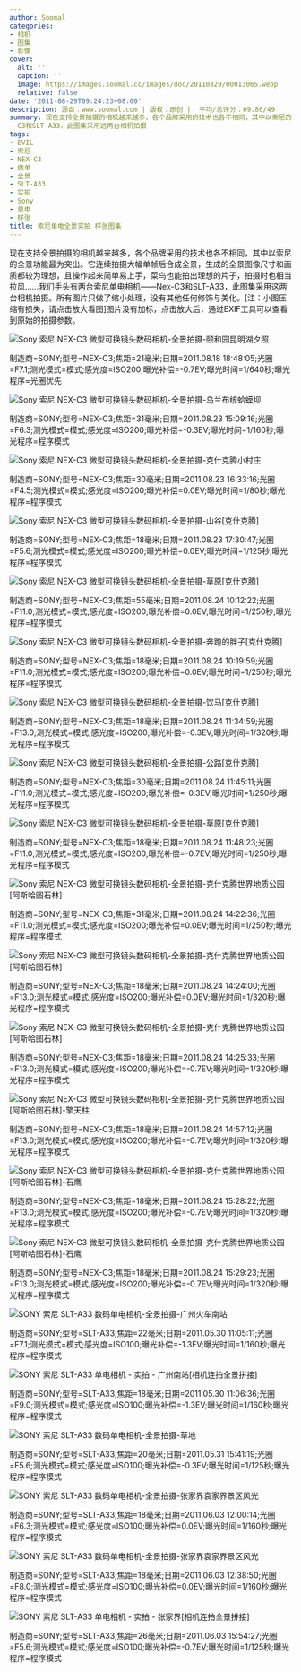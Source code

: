 ```yaml
---
author: Soomal
categories:
- 相机
- 图集
- 影像
cover:
  alt: ''
  caption: ''
  image: https://images.soomal.cc/images/doc/20110829/00013065.webp
  relative: false
date: '2011-08-29T09:24:23+08:00'
description: 源自：www.soomal.com | 版权：原创 |  平均/总评分：09.80/49
summary: 现在支持全景拍摄的相机越来越多，各个品牌采用的技术也各不相同，其中以索尼的全景功能最为突出。它连续拍摄大幅单帧后合成全景，生成的全景图像尺寸和画质都较为理想，且操作起来简单易上手，菜鸟也能拍出理想的片子，拍摄时也相当拉风……我们手头有两台索尼单电相机――Nex
  C3和SLT-A33，此图集采用这两台相机拍摄
tags:
- EVIL
- 索尼
- NEX-C3
- 微单
- 全景
- SLT-A33
- 实拍
- Sony
- 单电
- 样张
title: 索尼单电全景实拍 样张图集
---
```


现在支持全景拍摄的相机越来越多，各个品牌采用的技术也各不相同，其中以索尼的全景功能最为突出。它连续拍摄大幅单帧后合成全景，生成的全景图像尺寸和画质都较为理想，且操作起来简单易上手，菜鸟也能拍出理想的片子，拍摄时也相当拉风……我们手头有两台索尼单电相机――Nex-C3和SLT-A33，此图集采用这两台相机拍摄。所有图片只做了缩小处理，没有其他任何修饰与美化。[注：小图压缩有损失，请点击放大看图]图片没有加标，点击放大后，通过EXIF工具可以查看到原始的拍摄参数。



![Sony 索尼 NEX-C3 微型可换镜头数码相机-全景拍摄-颐和园昆明湖夕照](https://images.soomal.cc/images/doc/20110828/00013045.webp)

制造商=SONY;型号=NEX-C3;焦距=21毫米;日期=2011.08.18 18:48:05;光圈=F7.1;测光模式=模式;感光度=ISO200;曝光补偿=-0.7EV;曝光时间=1/640秒;曝光程序=光圈优先



![Sony 索尼 NEX-C3 微型可换镜头数码相机-全景拍摄-乌兰布统蛤蟆坝](https://images.soomal.cc/images/doc/20110828/00013046.webp)

制造商=SONY;型号=NEX-C3;焦距=31毫米;日期=2011.08.23 15:09:16;光圈=F6.3;测光模式=模式;感光度=ISO200;曝光补偿=-0.3EV;曝光时间=1/160秒;曝光程序=程序模式



![Sony 索尼 NEX-C3 微型可换镜头数码相机-全景拍摄-克什克腾小村庄](https://images.soomal.cc/images/doc/20110828/00013047.webp)

制造商=SONY;型号=NEX-C3;焦距=30毫米;日期=2011.08.23 16:33:16;光圈=F4.5;测光模式=模式;感光度=ISO200;曝光补偿=0.0EV;曝光时间=1/80秒;曝光程序=程序模式



![Sony 索尼 NEX-C3 微型可换镜头数码相机-全景拍摄-山谷[克什克腾]](https://images.soomal.cc/images/doc/20110828/00013048.webp)

制造商=SONY;型号=NEX-C3;焦距=18毫米;日期=2011.08.23 17:30:47;光圈=F5.6;测光模式=模式;感光度=ISO200;曝光补偿=0.0EV;曝光时间=1/125秒;曝光程序=程序模式



![Sony 索尼 NEX-C3 微型可换镜头数码相机-全景拍摄-草原[克什克腾]](https://images.soomal.cc/images/doc/20110828/00013049.webp)

制造商=SONY;型号=NEX-C3;焦距=55毫米;日期=2011.08.24 10:12:22;光圈=F11.0;测光模式=模式;感光度=ISO200;曝光补偿=0.0EV;曝光时间=1/250秒;曝光程序=程序模式



![Sony 索尼 NEX-C3 微型可换镜头数码相机-全景拍摄-奔跑的胖子[克什克腾]](https://images.soomal.cc/images/doc/20110828/00013050.webp)

制造商=SONY;型号=NEX-C3;焦距=18毫米;日期=2011.08.24 10:19:59;光圈=F11.0;测光模式=模式;感光度=ISO200;曝光补偿=0.0EV;曝光时间=1/250秒;曝光程序=程序模式



![Sony 索尼 NEX-C3 微型可换镜头数码相机-全景拍摄-饮马[克什克腾]](https://images.soomal.cc/images/doc/20110828/00013051.webp)

制造商=SONY;型号=NEX-C3;焦距=18毫米;日期=2011.08.24 11:34:59;光圈=F13.0;测光模式=模式;感光度=ISO200;曝光补偿=-0.3EV;曝光时间=1/320秒;曝光程序=程序模式



![Sony 索尼 NEX-C3 微型可换镜头数码相机-全景拍摄-公路[克什克腾]](https://images.soomal.cc/images/doc/20110828/00013052.webp)

制造商=SONY;型号=NEX-C3;焦距=30毫米;日期=2011.08.24 11:45:11;光圈=F11.0;测光模式=模式;感光度=ISO200;曝光补偿=-0.3EV;曝光时间=1/250秒;曝光程序=程序模式



![Sony 索尼 NEX-C3 微型可换镜头数码相机-全景拍摄-草原[克什克腾]](https://images.soomal.cc/images/doc/20110828/00013053.webp)

制造商=SONY;型号=NEX-C3;焦距=18毫米;日期=2011.08.24 11:48:23;光圈=F11.0;测光模式=模式;感光度=ISO200;曝光补偿=-0.7EV;曝光时间=1/250秒;曝光程序=程序模式



![Sony 索尼 NEX-C3 微型可换镜头数码相机-全景拍摄-克什克腾世界地质公园[阿斯哈图石林]](https://images.soomal.cc/images/doc/20110828/00013054.webp)

制造商=SONY;型号=NEX-C3;焦距=31毫米;日期=2011.08.24 14:22:36;光圈=F11.0;测光模式=模式;感光度=ISO200;曝光补偿=0.0EV;曝光时间=1/250秒;曝光程序=程序模式



![Sony 索尼 NEX-C3 微型可换镜头数码相机-全景拍摄-克什克腾世界地质公园[阿斯哈图石林]](https://images.soomal.cc/images/doc/20110828/00013055.webp)

制造商=SONY;型号=NEX-C3;焦距=18毫米;日期=2011.08.24 14:24:00;光圈=F13.0;测光模式=模式;感光度=ISO200;曝光补偿=0.0EV;曝光时间=1/320秒;曝光程序=程序模式



![Sony 索尼 NEX-C3 微型可换镜头数码相机-全景拍摄-克什克腾世界地质公园[阿斯哈图石林]](https://images.soomal.cc/images/doc/20110828/00013056.webp)

制造商=SONY;型号=NEX-C3;焦距=18毫米;日期=2011.08.24 14:25:33;光圈=F13.0;测光模式=模式;感光度=ISO200;曝光补偿=-0.7EV;曝光时间=1/320秒;曝光程序=程序模式



![Sony 索尼 NEX-C3 微型可换镜头数码相机-全景拍摄-克什克腾世界地质公园[阿斯哈图石林]-擎天柱](https://images.soomal.cc/images/doc/20110828/00013057.webp)

制造商=SONY;型号=NEX-C3;焦距=18毫米;日期=2011.08.24 14:57:12;光圈=F13.0;测光模式=模式;感光度=ISO200;曝光补偿=-0.7EV;曝光时间=1/320秒;曝光程序=程序模式



![Sony 索尼 NEX-C3 微型可换镜头数码相机-全景拍摄-克什克腾世界地质公园[阿斯哈图石林]-石鹰](https://images.soomal.cc/images/doc/20110828/00013058.webp)

制造商=SONY;型号=NEX-C3;焦距=18毫米;日期=2011.08.24 15:28:22;光圈=F13.0;测光模式=模式;感光度=ISO200;曝光补偿=-0.7EV;曝光时间=1/320秒;曝光程序=程序模式



![Sony 索尼 NEX-C3 微型可换镜头数码相机-全景拍摄-克什克腾世界地质公园[阿斯哈图石林]-石鹰](https://images.soomal.cc/images/doc/20110828/00013059.webp)

制造商=SONY;型号=NEX-C3;焦距=18毫米;日期=2011.08.24 15:29:23;光圈=F13.0;测光模式=模式;感光度=ISO200;曝光补偿=-0.7EV;曝光时间=1/320秒;曝光程序=程序模式



![SONY 索尼 SLT-A33 数码单电相机-全景拍摄-广州火车南站](https://images.soomal.cc/images/doc/20110828/00013060.webp)

制造商=SONY;型号=SLT-A33;焦距=22毫米;日期=2011.05.30 11:05:11;光圈=F7.1;测光模式=模式;感光度=ISO100;曝光补偿=-1.3EV;曝光时间=1/160秒;曝光程序=程序模式



![SONY 索尼 SLT-A33 单电相机 - 实拍 - 广州南站[相机连拍全景拼接]](https://images.soomal.cc/images/doc/20110702/00011907.webp)

制造商=SONY;型号=SLT-A33;焦距=18毫米;日期=2011.05.30 11:06:36;光圈=F9.0;测光模式=模式;感光度=ISO100;曝光补偿=-1.3EV;曝光时间=1/160秒;曝光程序=程序模式



![SONY 索尼 SLT-A33 数码单电相机-全景拍摄-草地](https://images.soomal.cc/images/doc/20110828/00013061.webp)

制造商=SONY;型号=SLT-A33;焦距=20毫米;日期=2011.05.31 15:41:19;光圈=F5.6;测光模式=模式;感光度=ISO100;曝光补偿=-0.3EV;曝光时间=1/125秒;曝光程序=程序模式



![SONY 索尼 SLT-A33 数码单电相机-全景拍摄-张家界袁家界景区风光](https://images.soomal.cc/images/doc/20110828/00013062.webp)

制造商=SONY;型号=SLT-A33;焦距=18毫米;日期=2011.06.03 12:00:14;光圈=F6.3;测光模式=模式;感光度=ISO100;曝光补偿=0.0EV;曝光时间=1/160秒;曝光程序=程序模式



![SONY 索尼 SLT-A33 数码单电相机-全景拍摄-张家界袁家界景区风光](https://images.soomal.cc/images/doc/20110828/00013063.webp)

制造商=SONY;型号=SLT-A33;焦距=18毫米;日期=2011.06.03 12:38:50;光圈=F8.0;测光模式=模式;感光度=ISO100;曝光补偿=0.0EV;曝光时间=1/160秒;曝光程序=程序模式



![SONY 索尼 SLT-A33 单电相机 - 实拍 - 张家界[相机连拍全景拼接]](https://images.soomal.cc/images/doc/20110702/00011908.webp)

制造商=SONY;型号=SLT-A33;焦距=26毫米;日期=2011.06.03 15:54:27;光圈=F5.6;测光模式=模式;感光度=ISO100;曝光补偿=-0.7EV;曝光时间=1/125秒;曝光程序=程序模式
